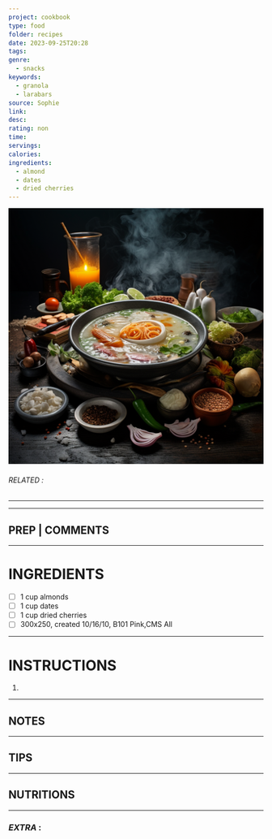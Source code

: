 ```yaml
---
project: cookbook
type: food
folder: recipes
date: 2023-09-25T20:28
tags: 
genre:
  - snacks
keywords:
  - granola
  - larabars
source: Sophie
link: 
desc: 
rating: non
time: 
servings: 
calories: 
ingredients:
  - almond
  - dates
  - dried cherries
---
```


![IMAGE](_default.png)

###### *RELATED* : 
---


---
## PREP | COMMENTS



---
# INGREDIENTS

- [ ] 1 cup almonds
- [ ] 1 cup dates
- [ ] 1 cup dried cherries
- [ ] 300x250, created 10/16/10, B101 Pink,CMS All

---
# INSTRUCTIONS

1. 

---
## NOTES



---
## TIPS



---
## NUTRITIONS



---
### *EXTRA* :



